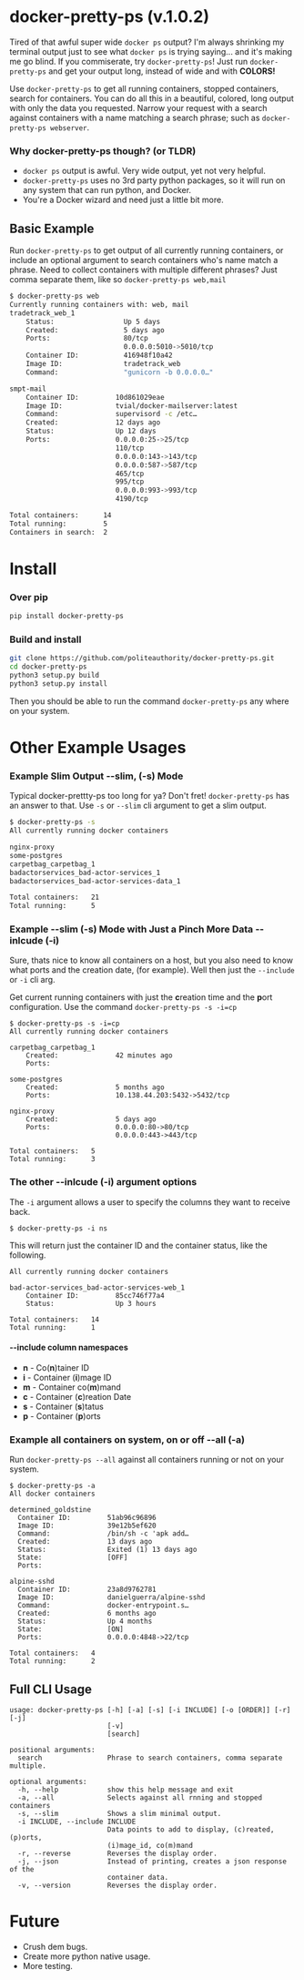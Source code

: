 # docker-pretty-ps (v.1.0.2)
Tired of that awful super wide ```docker ps``` output? I'm always shrinking my terminal output just to see what ```docker ps``` is trying saying... and it's making me go blind. If you commiserate, try `docker-pretty-ps`! Just run ```docker-pretty-ps``` and get your output long, instead of wide and with **COLORS!**

Use ```docker-pretty-ps``` to get all running containers, stopped containers, search for containers. You can do all this in a beautiful, colored, long output with only the data you requested.
Narrow your request with a search against containers with a name matching a search phrase; such as ```docker-pretty-ps webserver```.

### Why docker-pretty-ps though? (or TLDR)
- `docker ps` output is awful. Very wide output, yet not very helpful.
- `docker-pretty-ps` uses no 3rd party python packages, so it will run on any system that can run python, and Docker.
- You're a Docker wizard and need just a little bit more.

## Basic Example
Run ```docker-pretty-ps``` to get output of all currently running containers, or include an optional argument to search containers who's name match a phrase. Need to collect containers with multiple different phrases? Just comma separate them, like so ```docker-pretty-ps web,mail```
```bash
$ docker-pretty-ps web
Currently running containers with: web, mail
tradetrack_web_1
    Status:                 Up 5 days
    Created:                5 days ago
    Ports:                  80/tcp
                            0.0.0.0:5010->5010/tcp
    Container ID:           416948f10a42
    Image ID:               tradetrack_web
    Command:                "gunicorn -b 0.0.0.0…"

smpt-mail
    Container ID:         10d861029eae
    Image ID:             tvial/docker-mailserver:latest
    Command:              supervisord -c /etc…
    Created:              12 days ago
    Status:               Up 12 days
    Ports:                0.0.0.0:25->25/tcp
                          110/tcp
                          0.0.0.0:143->143/tcp
                          0.0.0.0:587->587/tcp
                          465/tcp
                          995/tcp
                          0.0.0.0:993->993/tcp
                          4190/tcp

Total containers:      14
Total running:         5
Containers in search:  2
```
# Install
### Over pip
```bash
pip install docker-pretty-ps
```

### Build and install
```bash
git clone https://github.com/politeauthority/docker-pretty-ps.git
cd docker-pretty-ps
python3 setup.py build
python3 setup.py install

```
Then you should be able to run the command ```docker-pretty-ps``` any where on your system.

# Other Example Usages
### Example Slim Output --slim, (-s) Mode
Typical docker-prettty-ps too long for ya? Don't fret! ```docker-pretty-ps``` has an answer to that. Use ```-s``` or ```--slim``` cli argument to get a slim output.
```bash
$ docker-pretty-ps -s
All currently running docker containers

nginx-proxy
some-postgres
carpetbag_carpetbag_1
badactorservices_bad-actor-services_1
badactorservices_bad-actor-services-data_1

Total containers:   21
Total running:      5
```

### Example --slim (-s) Mode with Just a Pinch More Data --inlcude (-i)
Sure, thats nice to know all containers on a host, but you also need to know what ports and the creation date, (for example).
Well then just the ```--include``` or ```-i``` cli arg.

Get current running containers with just the **c**reation time and the **p**ort configuration. Use the command ```docker-pretty-ps -s -i=cp```
```
$ docker-pretty-ps -s -i=cp
All currently running docker containers

carpetbag_carpetbag_1
    Created:              42 minutes ago
    Ports:

some-postgres
    Created:              5 months ago
    Ports:                10.138.44.203:5432->5432/tcp

nginx-proxy
    Created:              5 days ago
    Ports:                0.0.0.0:80->80/tcp
                          0.0.0.0:443->443/tcp

Total containers:   5
Total running:      3
```
### The other --inlcude (-i) argument options
The `-i` argument allows a user to specify the columns they want to receive back.
```
$ docker-pretty-ps -i ns
```
This will return just the container ID and the container status, like the following.
```
All currently running docker containers

bad-actor-services_bad-actor-services-web_1
    Container ID:         85cc746f77a4
    Status:               Up 3 hours

Total containers:   14
Total running:      1
```
#### --include column namespaces
- **n** - Co(**n**)tainer ID
- **i** - Container (**i**)mage ID
- **m** - Container co(**m**)mand
- **c** - Container (**c**)reation Date
- **s** - Container (**s**)tatus
- **p** - Container (**p**)orts

### Example all containers on system, on or off --all (-a)
Run ```docker-pretty-ps --all``` against all containers running or not on your system.
```
$ docker-pretty-ps -a
All docker containers

determined_goldstine
  Container ID:         51ab96c96896
  Image ID:             39e12b5ef620
  Command:              /bin/sh -c 'apk add…
  Created:              13 days ago
  Status:               Exited (1) 13 days ago
  State:                [OFF]
  Ports:

alpine-sshd
  Container ID:         23a8d9762781
  Image ID:             danielguerra/alpine-sshd
  Command:              docker-entrypoint.s…
  Created:              6 months ago
  Status:               Up 4 months
  State:                [ON]
  Ports:                0.0.0.0:4848->22/tcp

Total containers:   4
Total running:      2
```
## Full CLI Usage
```
usage: docker-pretty-ps [-h] [-a] [-s] [-i INCLUDE] [-o [ORDER]] [-r] [-j]
                        [-v]
                        [search]

positional arguments:
  search                Phrase to search containers, comma separate multiple.

optional arguments:
  -h, --help            show this help message and exit
  -a, --all             Selects against all rnning and stopped containers
  -s, --slim            Shows a slim minimal output.
  -i INCLUDE, --include INCLUDE
                        Data points to add to display, (c)reated, (p)orts,
                        (i)mage_id, co(m)mand
  -r, --reverse         Reverses the display order.
  -j, --json            Instead of printing, creates a json response of the
                        container data.
  -v, --version         Reverses the display order.
```

# Future
* Crush dem bugs.
* Create more python native usage.
* More testing.
